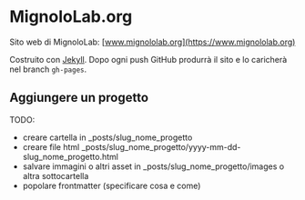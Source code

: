 MignoloLab.org
==============

Sito web di MignoloLab: [www.mignololab.org](https://www.mignololab.org)

Costruito con [Jekyll](https://jekyllrb.com/). Dopo ogni push GitHub produrrà il sito e lo caricherà nel branch `gh-pages`.

## Aggiungere un progetto

TODO:

* creare cartella in _posts/slug_nome_progetto
* creare file html _posts/slug_nome_progetto/yyyy-mm-dd-slug_nome_progetto.html
* salvare immagini o altri asset in _posts/slug_nome_progetto/images o altra sottocartella
* popolare frontmatter (specificare cosa e come)
